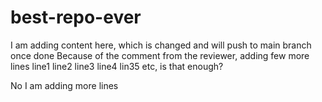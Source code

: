 # best-repo-ever

I am adding content here, which is changed and will push to main branch once done
Because of the comment from the reviewer, adding few more lines
line1
line2
line3
line4
lin35
etc,
is that enough?

No I am adding more lines